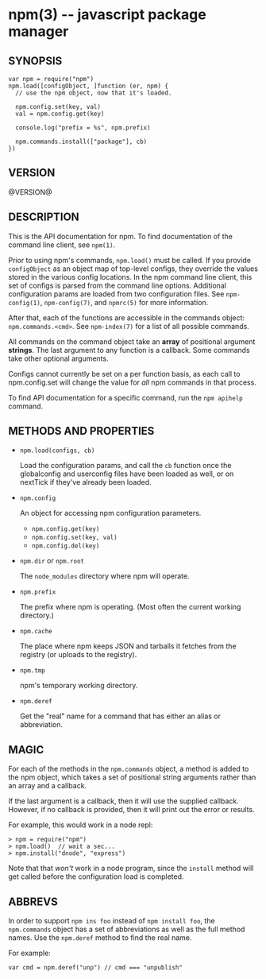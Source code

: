 npm(3) -- javascript package manager
====================================












































































<extoc></extoc>

## SYNOPSIS

    var npm = require("npm")
    npm.load([configObject, ]function (er, npm) {
      // use the npm object, now that it's loaded.

      npm.config.set(key, val)
      val = npm.config.get(key)

      console.log("prefix = %s", npm.prefix)

      npm.commands.install(["package"], cb)
    })

## VERSION

@VERSION@

## DESCRIPTION

This is the API documentation for npm.
To find documentation of the command line
client, see `npm(1)`.

Prior to using npm's commands, `npm.load()` must be called.  If you provide
`configObject` as an object map of top-level configs, they override the values
stored in the various config locations. In the npm command line client, this
set of configs is parsed from the command line options. Additional
configuration params are loaded from two configuration files. See
`npm-config(1)`, `npm-config(7)`, and `npmrc(5)` for more information.

After that, each of the functions are accessible in the
commands object: `npm.commands.<cmd>`.  See `npm-index(7)` for a list of
all possible commands.

All commands on the command object take an **array** of positional argument
**strings**. The last argument to any function is a callback. Some
commands take other optional arguments.

Configs cannot currently be set on a per function basis, as each call to
npm.config.set will change the value for *all* npm commands in that process.

To find API documentation for a specific command, run the `npm apihelp`
command.

## METHODS AND PROPERTIES

* `npm.load(configs, cb)`

    Load the configuration params, and call the `cb` function once the
    globalconfig and userconfig files have been loaded as well, or on
    nextTick if they've already been loaded.

* `npm.config`

    An object for accessing npm configuration parameters.

    * `npm.config.get(key)`
    * `npm.config.set(key, val)`
    * `npm.config.del(key)`

* `npm.dir` or `npm.root`

    The `node_modules` directory where npm will operate.

* `npm.prefix`

    The prefix where npm is operating.  (Most often the current working
    directory.)

* `npm.cache`

    The place where npm keeps JSON and tarballs it fetches from the
    registry (or uploads to the registry).

* `npm.tmp`

    npm's temporary working directory.

* `npm.deref`

    Get the "real" name for a command that has either an alias or
    abbreviation.

## MAGIC

For each of the methods in the `npm.commands` object, a method is added to the
npm object, which takes a set of positional string arguments rather than an
array and a callback.

If the last argument is a callback, then it will use the supplied
callback.  However, if no callback is provided, then it will print out
the error or results.

For example, this would work in a node repl:

    > npm = require("npm")
    > npm.load()  // wait a sec...
    > npm.install("dnode", "express")

Note that that *won't* work in a node program, since the `install`
method will get called before the configuration load is completed.

## ABBREVS

In order to support `npm ins foo` instead of `npm install foo`, the
`npm.commands` object has a set of abbreviations as well as the full
method names.  Use the `npm.deref` method to find the real name.

For example:

    var cmd = npm.deref("unp") // cmd === "unpublish"
